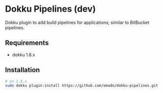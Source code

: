 # Dokku Pipelines (dev)
Dokku plugin to add build pipelines for applications; similar to BitBucket pipelines.

## Requirements
* dokku 1.8.x

## Installation
```bash
# on 1.8.x
sudo dokku plugin:install https://github.com/emado/dokku-pipelines.git pipelines
```

